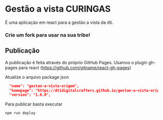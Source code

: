 # Gestão a vista CURINGAS

É uma aplicação em react para a gestão a vista da dti.

### Crie um fork para usar na sua tribo!

## Publicação

A publicação é feita através do próprio GitHub Pages.
Usamos o plugin gh-pages para react (https://github.com/gitname/react-gh-pages)

Atualize o arquivo package json

```json
  "name": "gestao-a-vista-origem",
  "homepage": "https://dtidigitalcrafters.github.io/gestao-a-vista-origem",
  "version": "1.0.0",
```

Para publicar basta executar

```bash
npm run deploy
```

